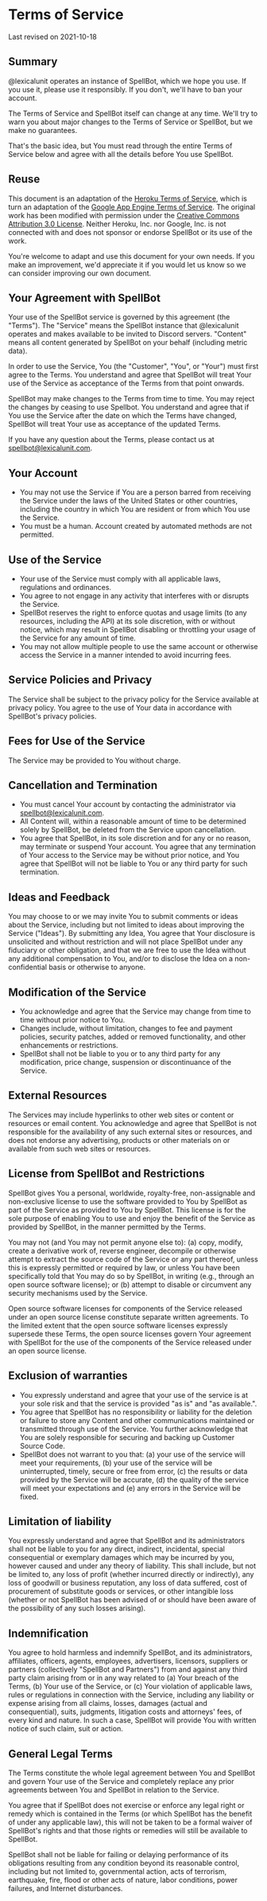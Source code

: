# Terms of Service

Last revised on 2021-10-18

## Summary

@lexicalunit operates an instance of SpellBot, which we hope you use. If you use it, please use it responsibly. If you don't, we'll have to ban your account.

The Terms of Service and SpellBot itself can change at any time. We'll try to warn you about major changes to the Terms of Service or SpellBot, but we make no guarantees.

That's the basic idea, but You must read through the entire Terms of Service below and agree with all the details before You use SpellBot.

## Reuse

This document is an adaptation of the [Heroku Terms of Service](http://legal.heroku.com/tos), which is turn an adaptation of the [Google App Engine Terms of Service](http://code.google.com/appengine/terms.html). The original work has been modified with permission under the [Creative Commons Attribution 3.0 License](http://creativecommons.org/licenses/by/3.0/). Neither Heroku, Inc. nor Google, Inc. is not connected with and does not sponsor or endorse SpellBot or its use of the work.

You're welcome to adapt and use this document for your own needs. If you make an improvement, we'd appreciate it if you would let us know so we can consider improving our own document.

## Your Agreement with SpellBot

Your use of the SpellBot service is governed by this agreement (the "Terms"). The "Service" means the SpellBot instance that @lexicalunit operates and makes available to be invited to Discord servers. "Content" means all content generated by SpellBot on your behalf (including metric data).

In order to use the Service, You (the "Customer", "You", or "Your") must first agree to the Terms. You understand and agree that SpellBot will treat Your use of the Service as acceptance of the Terms from that point onwards.

SpellBot may make changes to the Terms from time to time. You may reject the changes by ceasing to use Spellbot. You understand and agree that if You use the Service after the date on which the Terms have changed, SpellBot will treat Your use as acceptance of the updated Terms.

If you have any question about the Terms, please contact us at spellbot@lexicalunit.com.

## Your Account

- You may not use the Service if You are a person barred from receiving the Service under the laws of the United States or other countries, including the country in which You are resident or from which You use the Service.
- You must be a human. Account created by automated methods are not permitted.

## Use of the Service

- Your use of the Service must comply with all applicable laws, regulations and ordinances.
- You agree to not engage in any activity that interferes with or disrupts the Service.
- SpellBot reserves the right to enforce quotas and usage limits (to any resources, including the API) at its sole discretion, with or without notice, which may result in SpellBot disabling or throttling your usage of the Service for any amount of time.
- You may not allow multiple people to use the same account or otherwise access the Service in a manner intended to avoid incurring fees.

## Service Policies and Privacy

The Service shall be subject to the privacy policy for the Service available at privacy policy. You agree to the use of Your data in accordance with SpellBot's privacy policies.

## Fees for Use of the Service

The Service may be provided to You without charge.

## Cancellation and Termination

- You must cancel Your account by contacting the administrator via spellbot@lexicalunit.com.
- All Content will, within a reasonable amount of time to be determined solely by SpellBot, be deleted from the Service upon cancellation.
- You agree that SpellBot, in its sole discretion and for any or no reason, may terminate or suspend Your account. You agree that any termination of Your access to the Service may be without prior notice, and You agree that SpellBot will not be liable to You or any third party for such termination.

## Ideas and Feedback

You may choose to or we may invite You to submit comments or ideas about the Service, including but not limited to ideas about improving the Service ("Ideas"). By submitting any Idea, You agree that Your disclosure is unsolicited and without restriction and will not place SpellBot under any fiduciary or other obligation, and that we are free to use the Idea without any additional compensation to You, and/or to disclose the Idea on a non-confidential basis or otherwise to anyone.

## Modification of the Service

- You acknowledge and agree that the Service may change from time to time without prior notice to You.
- Changes include, without limitation, changes to fee and payment policies, security patches, added or removed functionality, and other enhancements or restrictions.
- SpellBot shall not be liable to you or to any third party for any modification, price change, suspension or discontinuance of the Service.

## External Resources

The Services may include hyperlinks to other web sites or content or resources or email content. You acknowledge and agree that SpellBot is not responsible for the availability of any such external sites or resources, and does not endorse any advertising, products or other materials on or available from such web sites or resources.

## License from SpellBot and Restrictions

SpellBot gives You a personal, worldwide, royalty-free, non-assignable and non-exclusive license to use the software provided to You by SpellBot as part of the Service as provided to You by SpellBot. This license is for the sole purpose of enabling You to use and enjoy the benefit of the Service as provided by SpellBot, in the manner permitted by the Terms.

You may not (and You may not permit anyone else to): (a) copy, modify, create a derivative work of, reverse engineer, decompile or otherwise attempt to extract the source code of the Service or any part thereof, unless this is expressly permitted or required by law, or unless You have been specifically told that You may do so by SpellBot, in writing (e.g., through an open source software license); or (b) attempt to disable or circumvent any security mechanisms used by the Service.

Open source software licenses for components of the Service released under an open source license constitute separate written agreements. To the limited extent that the open source software licenses expressly supersede these Terms, the open source licenses govern Your agreement with SpellBot for the use of the components of the Service released under an open source license.

## Exclusion of warranties

- You expressly understand and agree that your use of the service is at your sole risk and that the service is provided "as is" and "as available.".
- You agree that SpellBot has no responsibility or liability for the deletion or failure to store any Content and other communications maintained or transmitted through use of the Service. You further acknowledge that You are solely responsible for securing and backing up Customer Source Code.
- SpellBot does not warrant to you that: (a) your use of the service will meet your requirements, (b) your use of the service will be uninterrupted, timely, secure or free from error, (c) the results or data provided by the Service will be accurate, (d) the quality of the service will meet your expectations and (e) any errors in the Service will be fixed.

## Limitation of liability

You expressly understand and agree that SpellBot and its administrators shall not be liable to you for any direct, indirect, incidental, special consequential or exemplary damages which may be incurred by you, however caused and under any theory of liability. This shall include, but not be limited to, any loss of profit (whether incurred directly or indirectly), any loss of goodwill or business reputation, any loss of data suffered, cost of procurement of substitute goods or services, or other intangible loss (whether or not SpellBot has been advised of or should have been aware of the possibility of any such losses arising).

## Indemnification

You agree to hold harmless and indemnify SpellBot, and its administrators, affiliates, officers, agents, employees, advertisers, licensors, suppliers or partners (collectively "SpellBot and Partners") from and against any third party claim arising from or in any way related to (a) Your breach of the Terms, (b) Your use of the Service, or (c) Your violation of applicable laws, rules or regulations in connection with the Service, including any liability or expense arising from all claims, losses, damages (actual and consequential), suits, judgments, litigation costs and attorneys' fees, of every kind and nature. In such a case, SpellBot will provide You with written notice of such claim, suit or action.

## General Legal Terms

The Terms constitute the whole legal agreement between You and SpellBot and govern Your use of the Service and completely replace any prior agreements between You and SpellBot in relation to the Service.

You agree that if SpellBot does not exercise or enforce any legal right or remedy which is contained in the Terms (or which SpellBot has the benefit of under any applicable law), this will not be taken to be a formal waiver of SpellBot's rights and that those rights or remedies will still be available to SpellBot.

SpellBot shall not be liable for failing or delaying performance of its obligations resulting from any condition beyond its reasonable control, including but not limited to, governmental action, acts of terrorism, earthquake, fire, flood or other acts of nature, labor conditions, power failures, and Internet disturbances.
